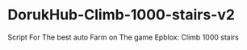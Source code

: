 # DorukHub-Climb-1000-stairs-v2
Script For The best auto Farm on The game Epblox: Climb 1000 stairs

